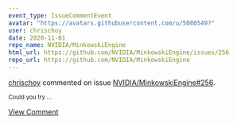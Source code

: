 ```yaml
---
event_type: IssueCommentEvent
avatar: "https://avatars.githubusercontent.com/u/5080549?"
user: chrischoy
date: 2020-11-01
repo_name: NVIDIA/MinkowskiEngine
html_url: https://github.com/NVIDIA/MinkowskiEngine/issues/256
repo_url: https://github.com/NVIDIA/MinkowskiEngine
---
```


<a href='https://github.com/chrischoy' target='_blank'>chrischoy</a> commented on issue <a href='https://github.com/NVIDIA/MinkowskiEngine/issues/256' target='_blank'>NVIDIA/MinkowskiEngine#256</a>.

<small>Could you try...</small>

<a href='https://github.com/NVIDIA/MinkowskiEngine/issues/256' target='_blank'>View Comment</a>